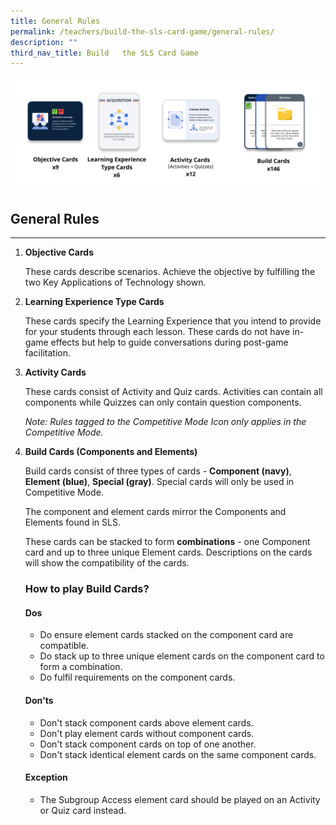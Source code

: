 ```yaml
---
title: General Rules
permalink: /teachers/build-the-sls-card-game/general-rules/
description: ""
third_nav_title: Build   the SLS Card Game
---
```

<img src="/images/SLS%20Build/General%20rules%20-%20cards%202.png">
<h2>General Rules</h2>
<hr>
<ol>
  <li>
    <strong>Objective Cards</strong>
    <p>These cards describe scenarios. Achieve the objective by fulfilling the two Key Applications of Technology shown.</p>
  </li>
  <li>
    <strong>Learning Experience Type Cards</strong>
    <p>These cards specify the Learning Experience that you intend to provide for your students through each lesson. These cards do not have in-game effects but help to guide conversations during post-game facilitation.</p>
  </li>
  <li>
    <strong>Activity Cards</strong>
    <p>These cards consist of Activity and Quiz cards. Activities can contain all components while Quizzes can only contain question components.</p>
    <p><em>Note: Rules tagged to the Competitive Mode Icon only applies in the Competitive Mode.</em></p>
  </li>
  <li>
    <strong>Build Cards (Components and Elements)</strong>
    <p>Build cards consist of three types of cards - <strong>Component (navy)</strong>, <strong>Element (blue)</strong>, <strong>Special (gray)</strong>. Special cards will only be used in Competitive Mode.</p>
    <p>The component and element cards mirror the Components and Elements found in SLS.</p>
    <p>These cards can be stacked to form <strong>combinations</strong> - one Component card and up to three unique Element cards. Descriptions on the cards will show the compatibility of the cards.</p>
    <h3>How to play Build Cards?</h3>
    <h4>Dos</h4>
    <ul>
      <li>Do ensure element cards stacked on the component card are compatible.</li>
      <li>Do stack up to three unique element cards on the component card to form a combination.</li>
      <li>Do fulfil requirements on the component cards.</li>
    </ul>
    <h4>Don'ts</h4>
    <ul>
      <li>Don't stack component cards above element cards.</li>
      <li>Don't play element cards without component cards.</li>
      <li>Don't stack component cards on top of one another.</li>
      <li>Don't stack identical element cards on the same component cards.</li>
    </ul>
    <h4>Exception</h4>
    <ul>
      <li>The Subgroup Access element card should be played on an Activity or Quiz card instead.</li>
    </ul>
  </li>
</ol>